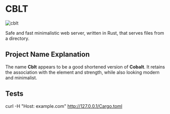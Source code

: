 # СBLT

![cblt](https://github.com/evgenyigumnov/cblt/raw/HEAD/log.png)

Safe and fast minimalistic web server, written in Rust, that serves files from a directory.

## Project Name Explanation 

The name **Cblt** appears to be a good shortened version of **Cobalt**. It retains the association with the element and strength, while also looking modern and minimalist. 


## Tests

curl -H "Host: example.com"  http://127.0.0.1/Cargo.toml
